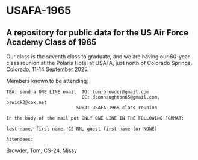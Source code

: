 # USAFA-1965

## A repository for public data for the US Air Force Academy Class of 1965

Our class is the seventh class to graduate, and we are having our 60-year class reunion at the Polaris Hotel at USAFA, just north of Colorado Springs, Colorado, 11-14 September 2025.
 
Members known to be attending:

```
TBA: send a ONE LINE email  TO: tom.browder@gmail.com
                            CC: dconnaughton65@gmail.com, bswick3@cox.net
                          SUBJ: USAFA-1965 class reunion

In the body of the mail put ONLY ONE LINE IN THE FOLLOWING FORMAT:

last-name, first-name, CS-NN, guest-first-name (or NONE)
```


```
Attendees:
```
Browder, Tom, CS-24, Missy
